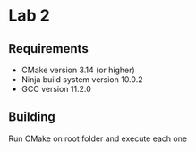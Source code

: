 # Lab 2

## Requirements

- CMake version 3.14 (or higher)
- Ninja build system version 10.0.2
- GCC version 11.2.0

## Building

Run CMake on root folder and execute each one